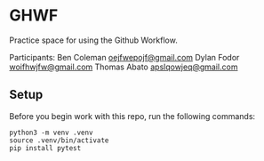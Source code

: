 
# GHWF

Practice space for using the Github Workflow.

Participants:
Ben Coleman oejfwepojf@gmail.com
Dylan Fodor woifhwjfw@gmail.com
Thomas Abato apslqowjeq@gmail.com

## Setup

Before you begin work with this repo, run the following commands:

```
python3 -m venv .venv
source .venv/bin/activate
pip install pytest
```
